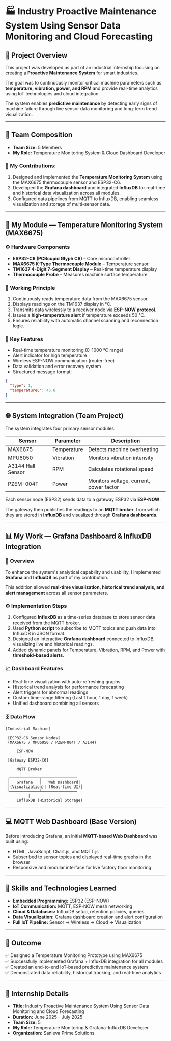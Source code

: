 # 🏭 Industry Proactive Maintenance System Using Sensor Data Monitoring and Cloud Forecasting

## 📘 Project Overview

This project was developed as part of an industrial internship focusing on creating a **Proactive Maintenance System** for smart industries.

The goal was to continuously monitor critical machine parameters such as **temperature, vibration, power, and RPM** and provide real-time analytics using IoT technologies and cloud integration.

The system enables **predictive maintenance** by detecting early signs of machine failure through live sensor data monitoring and long-term trend visualization.

---

## 👥 Team Composition

- **Team Size:** 5 Members
- **My Role:** Temperature Monitoring System & Cloud Dashboard Developer

### 🧩 My Contributions:
1. Designed and implemented the **Temperature Monitoring System** using the MAX6675 thermocouple sensor and ESP32-C6.
2. Developed the **Grafana dashboard** and integrated **InfluxDB** for real-time and historical data visualization across all modules.
3. Configured data pipelines from MQTT to InfluxDB, enabling seamless visualization and storage of multi-sensor data.

---

## 🔧 My Module — Temperature Monitoring System (MAX6675)

### ⚙️ Hardware Components
- **ESP32-C6 (PCBcupid Glyph C6)** – Core microcontroller
- **MAX6675 K-Type Thermocouple Module** – Temperature sensor
- **TM1637 4-Digit 7-Segment Display** – Real-time temperature display
- **Thermocouple Probe** – Measures machine surface temperature

### 🧠 Working Principle
1. Continuously reads temperature data from the MAX6675 sensor.
2. Displays readings on the TM1637 display in °C.
3. Transmits data wirelessly to a receiver node via **ESP-NOW protocol**.
4. Issues a **high-temperature alert** if temperature exceeds 50 °C.
5. Ensures reliability with automatic channel scanning and reconnection logic.

### 🔑 Key Features
- Real-time temperature monitoring (0–1000 °C range)
- Alert indicator for high temperature
- Wireless ESP-NOW communication (router-free)
- Data validation and error recovery system
- Structured message format:
```json
{
  "type": 1,
  "temperatureC": 45.8
}
```

---

## 🌐 System Integration (Team Project)

The system integrates four primary sensor modules:

| Sensor | Parameter | Description |
|--------|-----------|-------------|
| MAX6675 | Temperature | Detects machine overheating |
| MPU6050 | Vibration | Monitors vibration intensity |
| A3144 Hall Sensor | RPM | Calculates rotational speed |
| PZEM-004T | Power | Monitors voltage, current, power factor |

Each sensor node (ESP32) sends data to a gateway ESP32 via **ESP-NOW**.

The gateway then publishes the readings to an **MQTT broker**, from which they are stored in **InfluxDB** and visualized through **Grafana dashboards**.

---

## 📊 My Work — Grafana Dashboard & InfluxDB Integration

### 🧩 Overview
To enhance the system's analytical capability and usability, I implemented **Grafana** and **InfluxDB** as part of my contribution.

This addition allowed **real-time visualization, historical trend analysis, and alert management** across all sensor parameters.

### ⚙️ Implementation Steps
1. Configured **InfluxDB** as a time-series database to store sensor data received from the MQTT broker.
2. Used **Python script** to subscribe to MQTT topics and push data into InfluxDB in JSON format.
3. Designed an interactive **Grafana dashboard** connected to InfluxDB, visualizing live and historical readings.
4. Added dynamic panels for Temperature, Vibration, RPM, and Power with **threshold-based alerts**.

### 📈 Dashboard Features
- Real-time visualization with auto-refreshing graphs
- Historical trend analysis for performance forecasting
- Alert triggers for abnormal readings
- Custom time-range filtering (Last 1 hour, 1 day, 1 week)
- Unified dashboard combining all sensors

### 🗄️ Data Flow
```
[Industrial Machine]
      │
 [ESP32-C6 Sensor Nodes]
 (MAX6675 / MPU6050 / PZEM-004T / A3144)
      │
     ESP-NOW
      │
 [Gateway ESP32-C6]
      │
     MQTT Broker
      │
 ┌─────────────┬───────────────┐
 │   Grafana   │   Web Dashboard│
 │(Visualization)| (Real-time UI)│
 └─────────────┴───────────────┘
          │
     InfluxDB (Historical Storage)
```

---

## 💻 MQTT Web Dashboard (Base Version)

Before introducing Grafana, an initial **MQTT-based Web Dashboard** was built using:
- HTML, JavaScript, Chart.js, and MQTT.js
- Subscribed to sensor topics and displayed real-time graphs in the browser
- Responsive and modular interface for live factory floor monitoring

---

## 🧠 Skills and Technologies Learned

- **Embedded Programming:** ESP32 (ESP-NOW)
- **IoT Communication:** MQTT, ESP-NOW mesh networking
- **Cloud & Databases:** InfluxDB setup, retention policies, queries
- **Data Visualization:** Grafana dashboard creation and alert configuration
- **Full IoT Pipeline:** Sensor → Wireless → Cloud → Visualization

---

## 🧾 Outcome

✅ Designed a Temperature Monitoring Prototype using MAX6675  
✅ Successfully implemented Grafana + InfluxDB integration for all modules  
✅ Created an end-to-end IoT-based predictive maintenance system  
✅ Demonstrated data reliability, historical tracking, and real-time analytics

---

## 📅 Internship Details

- **Title:** Industry Proactive Maintenance System Using Sensor Data Monitoring and Cloud Forecasting
- **Duration:** June 2025 – July 2025
- **Team Size:** 5
- **My Role:** Temperature Monitoring & Grafana–InfluxDB Developer
- **Organization:** Sanleva Prime Solutions